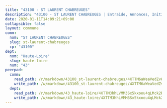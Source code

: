 ```yaml
---
title: "43100 - ST LAURENT CHABREUGES"
description: "43100 - ST LAURENT CHABREUGES | Entraide, Annonces, Initiatives"
date: 2020-01-11T14:09:21+09:00
collapsible: false
layout: commune
comm:
  nom: "ST LAURENT CHABREUGES"
  slug: st-laurent-chabreuges
  cp: "43100"
dept:
  nom: "Haute-Loire"
  slug: haute-loire
  num: "43"
peerpad:
  comm:
    read_path: /r/markdown/43100_st-laurent-chabreuges/4XTTM6aWeaVedZv862RxPZT9Q1j2hc6xSiSZs3uG3R1d8QRR5
    write_path: /w/markdown/43100_st-laurent-chabreuges/4XTTM6aWeaVedZv862RxPZT9Q1j2hc6xSiSZs3uG3R1d8QRR5-K3TgV4jKsTXKydTC9bbXXPVGXK9V54r4ctXPLtsrAg8QdMgTk9WNVuc5wRkwvEjgdSoq4khDSiKYTFnSZWAvHGsrpPaq2ZKzmWQp6vq4HHgE5AxVssEggsvZjKha1HZbS2DdvLbu
  dept:
    read_path: /r/markdown/43_haute-loire/4XTTM3hhLVMM3Sx5kxoou4qLMck2RjGiJF8bjxPuKy3VyRdWX
    write_path: /w/markdown/43_haute-loire/4XTTM3hhLVMM3Sx5kxoou4qLMck2RjGiJF8bjxPuKy3VyRdWX-K3TgTnndWXCUw13Pw3gJoEo9qHUCGXZ4frH2coLZWWDcoWKo22cU2VNENpi117F5bi6bu3WHMPd2VTrETU2R5owQhCBrUQgvCKerk4NqeDhN66egG9mHY8CCfEckbCp9SecEdL6b
---
```


